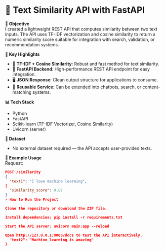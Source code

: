 # 🤖 **Text Similarity API with FastAPI**

**📌 Objective**  
I created a lightweight REST API that computes similarity between two text inputs. The API uses TF-IDF vectorization and cosine similarity to return a numeric similarity score suitable for integration with search, validation, or recommendation systems.

**🚀 Key Highlights**  
- 🧠 **TF-IDF + Cosine Similarity**: Robust and fast method for text similarity.  
- 🚀 **FastAPI Backend**: High-performance REST API endpoint for easy integration.  
- 🖥 **JSON Response**: Clean output structure for applications to consume.  
- 🔧 **Reusable Service**: Can be extended into chatbots, search, or content-matching systems.

**📊 Tech Stack**  
- Python  
- FastAPI  
- Scikit-learn (TF-IDF Vectorizer, Cosine Similarity)  
- Uvicorn (server)

**📂 Dataset**  
- No external dataset required — the API accepts user-provided texts.

**🧪 Example Usage**  
Request:
```json
POST /similarity
{
  "text1": "I love machine learning",
{
  "similarity_score": 0.87
}
⚡ How to Run the Project

Clone the repository or download the ZIP file.

Install dependencies: pip install -r requirements.txt

Start the API server: uvicorn main:app --reload

Open http://127.0.0.1:8000/docs to test the API interactively.
  "text2": "Machine learning is amazing"
}
